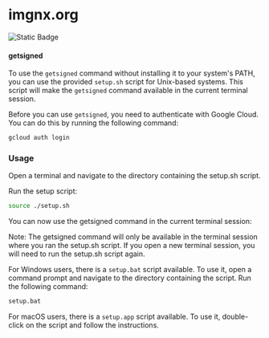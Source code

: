 # imgnx.org

<img alt="Static Badge" src="https://img.shields.io/badge/Windows-Not_tested-red">

#### getsigned

To use the `getsigned` command without installing it to your system's PATH, you can use the provided `setup.sh` script for Unix-based systems. This script will make the `getsigned` command available in the current terminal session.

Before you can use `getsigned`, you need to authenticate with Google Cloud. You can do this by running the following command:

```sh
gcloud auth login
```

### Usage

Open a terminal and navigate to the directory containing the setup.sh script.

Run the setup script:

```sh
source ./setup.sh
```

You can now use the getsigned command in the current terminal session:

Note: The getsigned command will only be available in the terminal session where you ran the setup.sh script. If you open a new terminal session, you will need to run the setup.sh script again.

For Windows users, there is a `setup.bat` script available. To use it, open a command prompt and navigate to the directory containing the script. Run the following command:

```bat
setup.bat
```

For macOS users, there is a `setup.app` script available. To use it, double-click on the script and follow the instructions.

